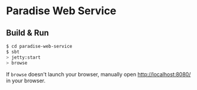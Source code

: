 # Paradise Web Service #

## Build & Run ##

```sh
$ cd paradise-web-service
$ sbt
> jetty:start
> browse
```

If `browse` doesn't launch your browser, manually open [http://localhost:8080/](http://localhost:8080/) in your browser.
